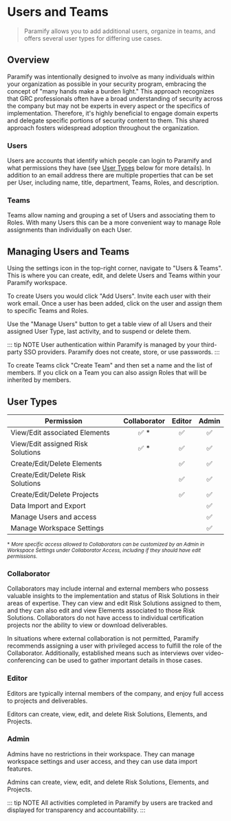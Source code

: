 # Users and Teams
> Paramify allows you to add additional users, organize in teams, and offers several user types for differing use cases.

## Overview
Paramify was intentionally designed to involve as many individuals within your organization as possible in your security program, embracing the concept of "many hands make a burden light." This approach recognizes that GRC professionals often have a broad understanding of security across the company but may not be experts in every aspect or the specifics of implementation. Therefore, it's highly beneficial to engage domain experts and delegate specific portions of security content to them. This shared approach fosters widespread adoption throughout the organization.

### Users
Users are accounts that identify which people can login to Paramify and what permissions they have (see [User Types](#user-types) below for more details). In addition to an email address there are multiple properties that can be set per User, including name, title, department, Teams, Roles, and description.

### Teams
Teams allow naming and grouping a set of Users and associating them to Roles. With many Users this can be a more convenient way to manage Role assignments than individually on each User.


## Managing Users and Teams
Using the settings icon in the top-right corner, navigate to "Users & Teams". This is where you can create, edit, and delete Users and Teams within your Paramify workspace.

To create Users you would click "Add Users". Invite each user with their work email. Once a user has been added, click on the user and assign them to specific Teams and Roles.

Use the "Manage Users" button to get a table view of all Users and their assigned User Type, last activity, and to suspend or delete them.

::: tip NOTE
User authentication within Paramify is managed by your third-party SSO providers. Paramify does not create, store, or use passwords.
:::

To create Teams click "Create Team" and then set a name and the list of members. If you click on a Team you can also assign Roles that will be inherited by members.


## User Types
| Permission                  | Collaborator | Editor | Admin |
| --------------------------- | :---: | :---: | :---: |
| View/Edit associated Elements        | ✅ * | ✅ | ✅ |
| View/Edit assigned Risk Solutions  | ✅ * | ✅ | ✅ |
| Create/Edit/Delete Elements |  | ✅ | ✅ |
| Create/Edit/Delete Risk Solutions |  | ✅ | ✅ |
| Create/Edit/Delete Projects |  | ✅ | ✅ |
| Data Import and Export  |  |  | ✅ |
| Manage Users and access  |  |  | ✅ |
| Manage Workspace Settings  |  |  | ✅ |

<small> \* _More specific access allowed to Collaborators can be customized by an Admin in Workspace Settings under Collaborator Access, including if they should have edit permissions._ </small>

### Collaborator
Collaborators may include internal and external members who possess valuable insights to the implementation and status of Risk Solutions in their areas of expertise. They can view and edit Risk Solutions assigned to them, and they can also edit and view Elements associated to those Risk Solutions. Collaborators do not have access to individual certification projects nor the ability to view or download deliverables.

In situations where external collaboration is not permitted, Paramify recommends assigning a user with privileged access to fulfill the role of the Collaborator. Additionally, established means such as interviews over video-conferencing can be used to gather important details in those cases.

### Editor
Editors are typically internal members of the company, and enjoy full access to projects and deliverables.

Editors can create, view, edit, and delete Risk Solutions, Elements, and Projects.

### Admin
Admins have no restrictions in their workspace. They can manage workspace settings and user access, and they can use data import features.

Admins can create, view, edit, and delete Risk Solutions, Elements, and Projects.

::: tip NOTE
All activities completed in Paramify by users are tracked and displayed for transparency and accountability.
:::
